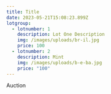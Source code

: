 ```yaml
---
title: Title
date: 2023-05-21T15:08:23.899Z
lotgroup:
  - lotnumber: 1
    description: Lot One Description
    img: /images/uploads/br-il.jpg
    price: 100
  - lotnumber: 2
    description: Mint
    img: /images/uploads/b-e-ba.jpg
    price: "100"
---
```

A﻿uction